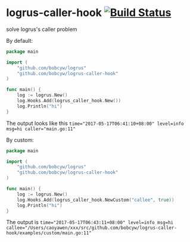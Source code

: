 # logrus-caller-hook [![Build Status](https://travis-ci.org/bobcyw/logrus-logstash-hook.svg?branch=master)](https://travis-ci.org/bobcyw/logrus-logstash-hook)
solve logrus's caller problem

By default:
```go
package main

import (
	"github.com/bobcyw/logrus"
	"github.com/bobcyw/logrus-caller-hook"
)

func main() {
	log := logrus.New()
	log.Hooks.Add(logrus_caller_hook.New())
	log.Println("hi")
}
```
The output looks like this ```time="2017-05-17T06:41:10+08:00" level=info msg=hi caller="main.go:11"```


By custom:
```go
package main

import (
	"github.com/bobcyw/logrus"
	"github.com/bobcyw/logrus-caller-hook"
)

func main() {
	log := logrus.New()
	log.Hooks.Add(logrus_caller_hook.NewCustom("callee", true))
	log.Println("hi")
}
```
The output is ```time="2017-05-17T06:43:11+08:00" level=info msg=hi callee="/Users/caoyawen/xxx/src/github.com/bobcyw/logrus-caller-hook/examples/custom/main.go:11"```
